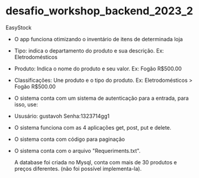 # desafio_workshop_backend_2023_2

EasyStock 

- O app funciona otimizando o inventário de itens de determinada loja
- Tipo: indica o departamento do produto e sua descrição. Ex: Eletrodomésticos
- Produto: Indica o nome do produto e seu valor. Ex: Fogão R$500.00
- Classificações: Une produto e o tipo do produto. Ex: Eletrodomésticos > Fogão R$500.00

- O sistema conta com um sistema de autenticação para a entrada, para isso, use:
- Ususário: gustavoh Senha:1323714gg1

- O sistema funciona com as 4 aplicações get, 
post, put e delete.

- O sistema conta com código para paginação

- O sistema conta com o arquivo "Requeriments.txt".

  A database foi criada no Mysql, conta com mais de 30 produtos e preços diferentes.
  (não foi possível implementa-la).
  
